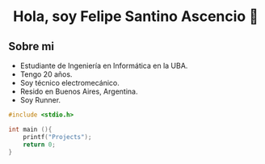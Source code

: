 <div align="center">
<h1 align="center">Hola, soy Felipe Santino Ascencio 👋
</div>

## Sobre mi

- Estudiante de Ingeniería en Informática en la UBA.
- Tengo 20 años.
- Soy técnico electromecánico.
- Resido en Buenos Aires, Argentina.
- Soy Runner.

```c
#include <stdio.h>

int main (){
    printf("Projects");
    return 0;
}
```
